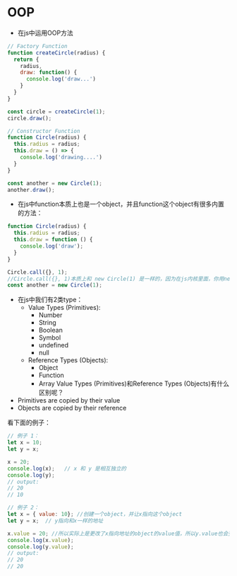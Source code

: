 # OOP

- 在js中运用OOP方法

```js
// Factory Function
function createCircle(radius) {
  return {
    radius,
    draw: function() {
      console.log('draw...')
    }
  }
}

const circle = createCircle(1);
circle.draw();

// Constructor Function
function Circle(radius) {
  this.radius = radius;
  this.draw = () => {
    console.log('drawing....')
  }
}

const another = new Circle(1);
another.draw();
```
- 在js中function本质上也是一个object，并且function这个object有很多内置的方法：

```js
function Circle(radius) {
  this.radius = radius;
  this.draw = function () {
    console.log('draw');
  }
}

Circle.call({}, 1);
//Circle.call({}, 1)本质上和 new Circle(1) 是一样的，因为在js内核里面，你用new Circle(1) 实际上就是调用了Circle.call({}, 1)，或者说是调用了object Circle的内置方法call()。
const another = new Circle(1);

```

- 在js中我们有2类type：
  - Value Types (Primitives):
    - Number
    - String
    - Boolean
    - Symbol
    - undefined
    - null
  - Reference Types (Objects):
    - Object
    - Function
    - Array
Value Types (Primitives)和Reference Types (Objects)有什么区别呢？ 
- Primitives are copied by their value
- Objects are copied by their reference

看下面的例子：

```js
// 例子 1：
let x = 10;
let y = x;  

x = 20;
console.log(x);   // x 和 y 是相互独立的
console.log(y); 
// output: 
// 20
// 10

// 例子 2：
let x = { value: 10}; //创建一个object，并让x指向这个object
let y = x;  // y指向和x一样的地址

x.value = 20; //所以实际上是更改了x指向地址的object的value值，所以y.value也会变化。
console.log(x.value);
console.log(y.value);
// output:
// 20
// 20
```
